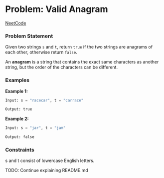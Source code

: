 # Problem: Valid Anagram

[NeetCode](https://neetcode.io/problems/is-anagram)

### Problem Statement

Given two strings `s` and `t`, return `true` if the two strings are anagrams of each other, otherwise return `false`.

An **anagram** is a string that contains the exact same characters as another string, but the order of the characters can be different.

### Examples

**Example 1:**

```python
Input: s = "racecar", t = "carrace"

Output: true
```

**Example 2:**

```python
Input: s = "jar", t = "jam"

Output: false
```

### Constraints

s and t consist of lowercase English letters.

TODO: Continue explaining README.md

